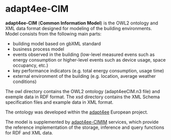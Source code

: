 adapt4ee-CIM
============

**adapt4ee-CIM** (**Common Information Model**) is the OWL2 ontology and XML data format designed for modeling of the building environments. Model consists from the following main parts:
-	building model based on gbXML standard
-	business process model
-	events observed in the building (low-level measured evens such as energy consumption or higher-level events such as device usage, space occupancy, etc.)
-	key performance indicators (e.g. total energy consumption, usage time)
-	external environment of the building (e.g. location, average weather conditions)

The owl directory contains the OWL2 ontology (adapt4eeCIM.n3 file) and exemple data in RDF format. The xsd directory contains the XML Schema specification files and example data in XML format.

The ontology was developed within the [adapt4ee](http://www.adapt4ee.eu/) European project.

The model is supplemented by [adapt4ee-CIMIM](https://github.com/jancihr/adapt4ee-CIMIM) services, which provide the reference implementation of the storage, inference and query functions for RDF and XML data.

